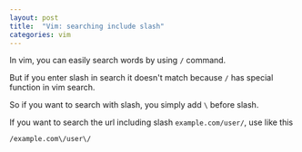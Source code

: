 ```yaml
---
layout: post
title:  "Vim: searching include slash"
categories: vim
---
```


In vim, you can easily search words by using `/` command.

But if you enter slash in search it doesn't match because `/` has special function in vim search. 

So if you want to search with slash, you simply add `\` before slash.

If you want to search the url including slash `example.com/user/`, use like this 

```vim
/example.com\/user\/
```
